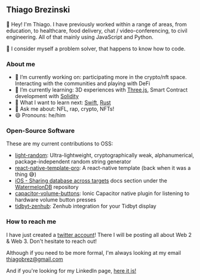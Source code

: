 ## Thiago Brezinski

👋 Hey! I'm Thiago. I have previously worked within a range of areas, from education, to healthcare, food delivery, chat / video-conferencing, to civil engineering. All of that mainly using JavaScript and Python.
  
🎯 I consider myself a problem solver, that happens to know how to code.

### About me

- 🔭 I’m currently working on: participating more in the crypto/nft space. Interacting with the communities and playing with DeFi
- 🌱 I’m currently learning: 3D experiences with [Three.js](https://threejs.org/), Smart Contract development with [Solidity](https://soliditylang.org/)
- 🤔 What I want to learn next: [Swift](https://www.swift.org/), [Rust](https://www.rust-lang.org)
- 💬 Ask me about: NFL, rap, crypto, NFTs!
- 😄 Pronouns: he/him

### Open-Source Software

These are my current contributions to OSS:
- [light-random](https://www.npmjs.com/package/light-random): Ultra-lightweight, cryptographically weak, alphanumerical, package-independent random string generator
- [react-native-template-pro](https://www.npmjs.com/package/react-native-template-pro): A react-native template (back when it was a thing 😅)
- [iOS - Sharing database across targets](https://nozbe.github.io/WatermelonDB/Advanced/SharingDatabaseAcrossTargets.html) docs section under the [WatermelonDB](https://github.com/Nozbe/WatermelonDB) repository
- [capacitor-volume-buttons](https://github.com/thiagobrez/capacitor-volume-buttons): Ionic Capacitor native plugin for listening to hardware volume button presses
- [tidbyt-zenhub](https://github.com/thiagobrez/tidbyt-zenhub): Zenhub integration for your Tidbyt display

### How to reach me

I have just created a [twitter account](https://twitter.com/thiagobrez)! There I will be posting all about Web 2 & Web 3. Don't hesitate to reach out!

Although if you need to be more formal, I'm always looking at my email <thiagobrez@gmail.com>

And if you're looking for my LinkedIn page, [here it is!](https://www.linkedin.com/in/thiago-brezinski/)
